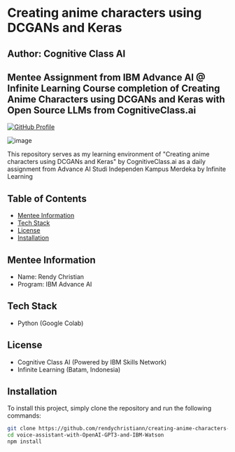 # Creating anime characters using DCGANs and Keras
## Author: Cognitive Class AI
## Mentee Assignment from IBM Advance AI @ Infinite Learning Course completion of Creating Anime Characters using DCGANs and Keras with Open Source LLMs from CognitiveClass.ai

[![GitHub Profile](https://img.shields.io/badge/GitHub-Profile-green)](https://github.com/rendychristiann)

![image](https://github.com/rendychristiann/chatbot-with-open-source-LLMs/assets/78911479/ac01b4e5-53a4-48dd-9a14-705577c06957)

This repository serves as my learning environment of "Creating anime characters using DCGANs and Keras" by CognitiveClass.ai as a daily assignment from Advance AI Studi Independen Kampus Merdeka by Infinite Learning

## Table of Contents
- [Mentee Information](#Mentee-Information)
- [Tech Stack](#Tech-Stack)
- [License](#license)
- [Installation](#Installation)

## Mentee Information
- Name: Rendy Christian
- Program: IBM Advance AI

## Tech Stack
* Python (Google Colab)

## License
- Cognitive Class AI (Powered by IBM Skills Network)
- Infinite Learning (Batam, Indonesia)

## Installation
To install this project, simply clone the repository and run the following commands:

```bash
git clone https://github.com/rendychristiann/creating-anime-characters-using-DCGANs-and-Keras
cd voice-assistant-with-OpenAI-GPT3-and-IBM-Watson
npm install
